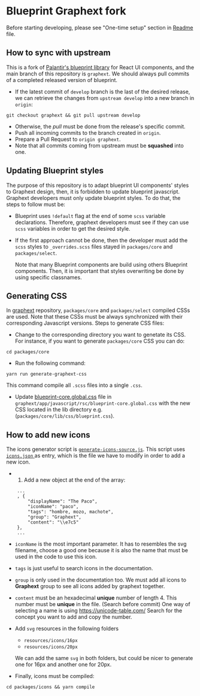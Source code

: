 # Blueprint Graphext fork
Before starting developing, please see "One-time setup" section in [Readme](README.md) file.

## How to sync with upstream
This is a fork of [Palantir's blueprint library](https://github.com/palantir/blueprint) for React UI components, and the main branch of this repository is `graphext`.
We should always pull commits of a completed released version of blueprint.
- If the latest commit of `develop` branch is the last of the desired release, we can retrieve the changes from `upstream develop` into a new branch in `origin`:
```
git checkout graphext && git pull upstream develop
```
- Otherwise, the *pull* must be done from the release's specific commit.
- Push all incoming commits to the branch created in `origin`.
- Prepare a Pull Request to `origin graphext`.
- Note that all commits coming from upstream must be **squashed** into one.

## Updating Blueprint styles
The purpose of this repository is to adapt blueprint UI components' styles to Graphext design, then, it is forbidden to update blueprint javascript. Graphext developers must only update blueprint styles. To do that, the steps to follow must be:
- Blueprint uses `!default` flag at the end of some `scss` variable declarations. Therefore, graphext developers must see if they can use `scss` variables in order to get the desired style.
- If the first approach cannot be done, then the developer must add the `scss` styles to `_overrides.scss` files stayed in `packages/core` and `packages/select`.

  Note that many Blueprint components are build using others Blueprint components. Then, it is important that styles overwriting be done by using specific classnames.


## Generating CSS
In [graphext](https://github.com/graphext/graphext) repository, `packages/core` and `packages/select` compiled CSSs are used. Note that these CSSs must be always synchronized with their corresponding Javascript versions.
Steps to generate CSS files:
- Change to the corresponding directory you want to genetate its CSS. For instance, if you want to generate `packages/core` CSS you can do:
```
cd packages/core
```
- Run the following command:
```
yarn run generate-graphext-css
```
This command compile all `.scss` files into a single `.css`.
- Update [blueprint-core.global.css](https://github.com/graphext/graphext/blob/master/app/javascript/rsc/blueprint-core.global.css) file in `graphext/app/javascript/rsc/blueprint-core.global.css` with the new CSS located in the lib directory e.g. (`packages/core/lib/css/blueprint.css`).

## How to add new icons

The icons generator script is [`generate-icons-source.js`](packages/node-build-scripts/generate-icons-source.js). This script uses [`icons.json` ](packages/icons/resources/icons/icons.json) as entry, which is the file we have to modify in order to add a new icon.
- 1. Add a new object at the end of the array:

```
    ...
    , {
        "displayName": "The Paco",
        "iconName": "paco",
        "tags": "hombre, mozo, machote",
        "group": "Graphext",
        "content": "\\e7c5"
    },
    ...
```
- `iconName` is the most important parameter. It has to resembles the svg filename, choose a good one because it is also the name that must be used in the code to use this icon.
- `tags` is just useful to search icons in the documentation.
- `group` is only used in the documentation too. We must add all icons to **Graphext** group to see all icons added by graphext together.
- `content` must be an hexadecimal **unique** number of length 4. This number must be **unique** in the file. (Search before commit) One way of selecting a name is using https://unicode-table.com/ Search for the concept you want to add and copy the number.
- Add `svg` resources in the following folders
    - `resources/icons/16px`
    - `resources/icons/20px`

  We can add the same `svg` in both folders, but could be nicer to generate one for 16px and another one for 20px.
- Finally, icons must be compiled:
```
cd packages/icons && yarn compile
```
